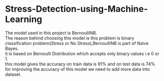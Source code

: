 # Stress-Detection-using-Machine-Learning
The model used in this project is BernoulliNB.<br>
The reason behind choosing this model is this problem is binary classification problem(Stress or No Stress),BernoulliNB is part of Naive Bayes.<br>
it is based on Bernoulli Distribution which accepts only binary values i.e 0 or 1.<br>
this model gives the accuracy on train data is 91% and on test data is 74% <br>
for improving the accuracy of this model we need to add more data into dataset.

